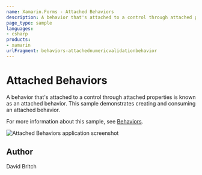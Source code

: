 ```yaml
---
name: Xamarin.Forms - Attached Behaviors
description: A behavior that's attached to a control through attached properties is known as an attached behavior. This sample demonstrates creating and...
page_type: sample
languages:
- csharp
products:
- xamarin
urlFragment: behaviors-attachednumericvalidationbehavior
---
```


# Attached Behaviors

A behavior that's attached to a control through attached properties is known as an attached behavior. This sample demonstrates creating and consuming an attached behavior.

For more information about this sample, see [Behaviors](https://developer.xamarin.com/guides/xamarin-forms/behaviors/).

![Attached Behaviors application screenshot](Screenshots/01All.png "Attached Behaviors application screenshot")

## Author

David Britch

